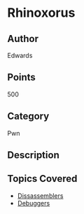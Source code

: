 # Rhinoxorus

## Author
Edwards
## Points
500
## Category
Pwn
## Description

## Topics Covered

- [Dissassemblers](/reverse-engineering/what-are-disassemblers/)
- [Debuggers](/reverse-engineering/what-is-gdb/)
